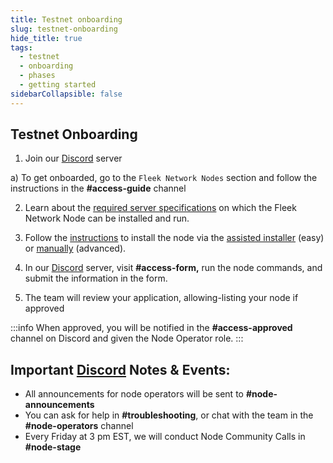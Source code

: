 ```yaml
---
title: Testnet onboarding
slug: testnet-onboarding
hide_title: true
tags:
  - testnet
  - onboarding
  - phases
  - getting started
sidebarCollapsible: false
---
```


## Testnet Onboarding

1. Join our [Discord](https://discord.gg/fleekxyz) server
    
  a) To get onboarded, go to the `Fleek Network Nodes` section and follow the instructions in the **#access-guide** channel

2. Learn about the [required server specifications](/docs/node/requirements) on which the Fleek Network Node can be installed and run.

3. Follow the [instructions](/docs/node/install) to install the node via the [assisted installer](/docs/node/install#assisted-installer) (easy) or [manually](/docs/node/install#manual-installation) (advanced).

4. In our [Discord](https://discord.gg/fleekxyz) server, visit **#access-form,** run the node commands, and submit the information in the form.

5. The team will review your application, allowing-listing your node if approved

:::info
When approved, you will be notified in the **#access-approved** channel on Discord and given the Node Operator role.
:::

## Important [Discord](https://discord.gg/fleekxyz) Notes & Events:

- All announcements for node operators will be sent to **#node-announcements**
- You can ask for help in **#troubleshooting**, or chat with the team in the **#node-operators** channel
- Every Friday at 3 pm EST, we will conduct Node Community Calls in **#node-stage**

